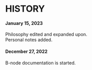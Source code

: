 # HISTORY

#### January 15, 2023

Philosophy edited and expanded upon.  
Personal notes added.

#### December 27, 2022

B-node documentation is started.
